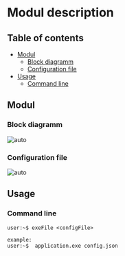 # Modul description

## Table of contents
- [Modul](#modul)
	- [Block diagramm](#Blockdiagramm)
	- [Configuration file](#Configurationfile)
- [Usage](#usage)
	- [Command line](#commandline)

## Modul

### Block diagramm
![auto](./xx/xxx.png)

### Configuration file
![auto](./xx/xxx.png)

## Usage
### Command line

```console
user:~$ exeFile <configFile>

example:
user:~$  application.exe config.json
```
